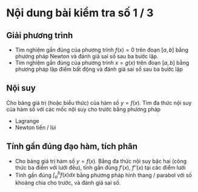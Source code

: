 # Nội dung bài kiểm tra số 1 / 3
## Giải phương trình
* Tìm nghiệm gần đúng của phương trình $f(x) = 0$ trên đoạn $[a, b]$ bằng phương pháp Newton và đánh giá sai số sau ba bước lặp.
* Tìm nghiệm gần đúng của phương trình $x = g(x)$ trên đoạn $[a, b]$ bằng phương pháp lặp điểm bất động và đánh giá sai số sau ba bước lặp

## Nội suy
Cho bảng giá trị (hoặc biểu thức) của hàm số $y = f(x)$. Tìm đa thức nội suy của hàm số với các mốc nội suy cho trước bằng phương pháp
* Lagrange
* Newton tiến / lùi

## Tính gần đúng đạo hàm, tích phân
* Cho bảng giá trị hàm số $y = f(x)$. Bằng đa thức nội suy bậc hai (công thức ba điểm với lưới đều), tính gần đúng $f'(x)$, $f''(x)$ tại các điểm lưới
* Tính gần đúng $\displaystyle \int_a^b {f\left( x \right)dx}$ bằng phương pháp hình thang / parabol với số khoảng chia cho trước, và đánh giá sai số.


